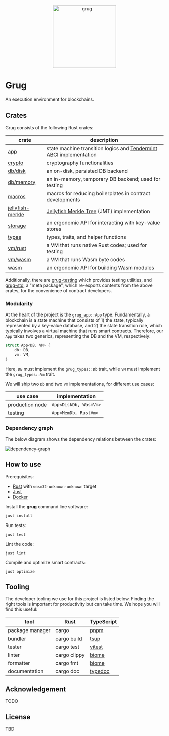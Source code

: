 <div align="center">
  <img src="https://left-curve.github.io/homepage/grug.jpg" alt="grug" width="200">
</div>

# Grug

An execution environment for blockchains.

## Crates

Grug consists of the following Rust crates:

| crate                                         | description                                                                |
| --------------------------------------------- | -------------------------------------------------------------------------- |
| [app](./crates/app)                           | state machine transition logics and [Tendermint ABCI][abci] implementation |
| [crypto](./crates/crypto)                     | cryptography functionalities                                               |
| [db/disk](./crates/db/disk)                   | an on-disk, persisted DB backend                                           |
| [db/memory](./crates/db/memory)               | an in-memory, temporary DB backend; used for testing                       |
| [macros](./crates/macros)                     | macros for reducing boilerplates in contract developments                  |
| [jellyfish-merkle](./crates/jellyfish-merkle) | [Jellyfish Merkle Tree][jmt] (JMT) implementation                          |
| [storage](./crates/storage)                   | an ergonomic API for interacting with key-value stores                     |
| [types](./crates/types)                       | types, traits, and helper functions                                        |
| [vm/rust](./crates/vm/rust)                   | a VM that runs native Rust codes; used for testing                         |
| [vm/wasm](./crates/vm/wasm)                   | a VM that runs Wasm byte codes                                             |
| [wasm](./crates/wasm)                         | an ergonomic API for building Wasm modules                                 |

Additionally, there are [grug-testing](./crates/testing) which provides testing utilities, and [grug-std](./crates/std), a "meta package", which re-exports contents from the above crates, for the convenience of contract developers.

### Modularity

At the heart of the project is the `grug_app::App` type. Fundamentally, a blockchain is a state machine that consists of 1) the state, typically represented by a key-value database, and 2) the state transition rule, which typically involves a virtual machine that runs smart contracts. Therefore, our `App` takes two generics, representing the DB and the VM, respectively:

```rust
struct App<DB, VM> {
    db: DB,
    vm: VM,
}
```

Here, `DB` must implement the `grug_types::Db` trait, while `VM` must implement the `grug_types::Vm` trait.

We will ship two `Db` and two `Vm` implementations, for different use cases:

| use case        | implementation        |
| --------------- | --------------------- |
| production node | `App<DiskDb, WasmVm>` |
| testing         | `App<MemDb, RustVm>`  |

### Dependency graph

The below diagram shows the dependency relations between the crates:

![dependency-graph](./docs/dependency-graph.svg)

## How to use

Prerequisites:

- [Rust][rustup] with `wasm32-unknown-unknown` target
- [Just][just]
- [Docker][docker]

Install the **grug** command line software:

```shell
just install
```

Run tests:

```shell
just test
```

Lint the code:

```shell
just lint
```

Compile and optimize smart contracts:

```shell
just optimize
```

## Tooling

The developer tooling we use for this project is listed below. Finding the right tools is important for productivity but can take time. We hope you will find this useful:

| tool            | Rust         | TypeScript         |
| --------------- | ------------ | ------------------ |
| package manager | cargo        | [pnpm][pnpm]       |
| bundler         | cargo build  | [tsup][tsup]       |
| tester          | cargo test   | [vitest][vitest]   |
| linter          | cargo clippy | [biome][biome]     |
| formatter       | cargo fmt    | [biome][biome]     |
| documentation   | cargo doc    | [typedoc][typedoc] |

## Acknowledgement

TODO

## License

TBD

[abci]:    https://github.com/tendermint/tendermint/tree/main/spec/abci
[biome]:   https://www.npmjs.com/package/@biomejs/biome
[docker]:  https://docs.docker.com/engine/install/
[jmt]:     https://developers.diem.com/docs/technical-papers/jellyfish-merkle-tree-paper/
[just]:    https://just.systems/man/en/
[pnpm]:    https://www.npmjs.com/package/pnpm
[rustup]:  https://rustup.rs/
[tsup]:    https://www.npmjs.com/package/tsup
[typedoc]: https://www.npmjs.com/package/typedoc
[vitest]:  https://www.npmjs.com/package/vitest
